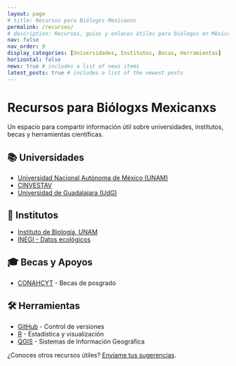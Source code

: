 ```yaml
---
layout: page
# title: Recursos para Biólogxs Mexicanos
permalink: /recursos/
# description: Recursos, guías y enlaces útiles para biólogxs en México.
nav: false
nav_order: 9
display_categories: [Universidades, Institutos, Becas, Herramientas]
horizontal: false
news: true # includes a list of news items
latest_posts: true # includes a list of the newest posts
---
```


<div class="container text-center my-4">
  <h1>Recursos para Biólogxs Mexicanxs</h1>
  <p class="lead">Un espacio para compartir información útil sobre universidades, institutos, becas y herramientas científicas.</p>
</div>

<section class="resource-section">
  <h2>📚 Universidades</h2>
  <ul>
    <li><a href="https://www.unam.mx/" target="_blank">Universidad Nacional Autónoma de México (UNAM)</a></li>
    <li><a href="https://www.cinvestav.mx/" target="_blank">CINVESTAV</a></li>
    <li><a href="https://www.udg.mx/" target="_blank">Universidad de Guadalajara (UdG)</a></li>
  </ul>
</section>

<section class="resource-section">
  <h2>🏢 Institutos</h2>
  <ul>
    <li><a href="https://www.ib.unam.mx" target="_blank">Instituto de Biología, UNAM</a></li>
    <li><a href="https://www.inegi.org.mx/" target="_blank">INEGI - Datos ecológicos</a></li>
  </ul>
</section>

<section class="resource-section">
  <h2>🎓 Becas y Apoyos</h2>
  <ul>
    <li><a href="https://conacyt.mx/" target="_blank">CONAHCYT</a> - Becas de posgrado</li>
  </ul>
</section>

<section class="resource-section">
  <h2>🛠️ Herramientas</h2>
  <ul>
    <li><a href="https://github.com/" target="_blank">GitHub</a> - Control de versiones</li>
    <li><a href="https://www.r-project.org/" target="_blank">R</a> - Estadística y visualización</li>
    <li><a href="https://www.qgis.org/" target="_blank">QGIS</a> - Sistemas de Información Geográfica</li>
  </ul>
</section>

<div class="text-center my-4">
  <p>¿Conoces otros recursos útiles? <a href="jsuarezcaballero@icloud.com">Envíame tus sugerencias</a>.</p>
</div>
